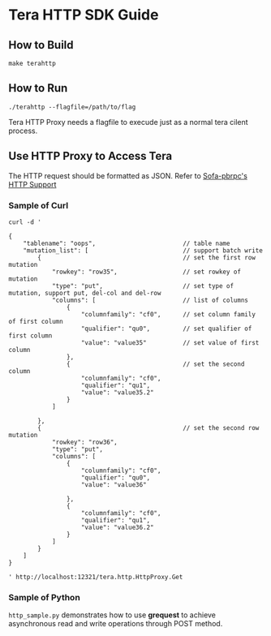 # Tera HTTP SDK Guide

## How to Build

```
make terahttp
```

## How to Run

```
./terahttp --flagfile=/path/to/flag
```

Tera HTTP Proxy needs a flagfile to execude just as a normal tera cilent process.

## Use HTTP Proxy to Access Tera

The HTTP request should be formatted as JSON. Refer to [Sofa-pbrpc's HTTP Support](https://github.com/baidu/sofa-pbrpc/wiki/%E9%AB%98%E7%BA%A7%E4%BD%BF%E7%94%A8)

### Sample of Curl

```
curl -d '

{
    "tablename": "oops",                        // table name
    "mutation_list": [                          // support batch write
        {                                       // set the first row mutation
            "rowkey": "row35",                  // set rowkey of mutation
            "type": "put",                      // set type of mutation, support put, del-col and del-row
            "columns": [                        // list of columns
                {
                    "columnfamily": "cf0",      // set column family of first column
                    "qualifier": "qu0",         // set qualifier of first column
                    "value": "value35"          // set value of first column
                },
                {                               // set the second column
                    "columnfamily": "cf0",
                    "qualifier": "qu1",
                    "value": "value35.2"
                }
            ]

        },
        {                                       // set the second row mutation
            "rowkey": "row36",
            "type": "put",
            "columns": [
                {
                    "columnfamily": "cf0",
                    "qualifier": "qu0",
                    "value": "value36"

                },
                {
                    "columnfamily": "cf0",
                    "qualifier": "qu1",
                    "value": "value36.2"
                }
            ]
        }
    ]
}

' http://localhost:12321/tera.http.HttpProxy.Get
```

### Sample of Python

`http_sample.py` demonstrates how to use **grequest** to achieve asynchronous read and write operations through POST method.
